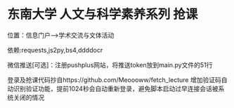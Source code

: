 # 东南大学 人文与科学素养系列 抢课

位置：信息门户——>学术交流与文体活动

依赖:requests,js2py,bs4,ddddocr

微信推送[可选]：注册pushplus网站，将推送token放到main.py文件的51行

登录及抢课代码抄自https://github.com/Meoooww/fetch_lecture
增加验证码自动识别验证功能，提前1024秒会自动重新登录，避免脚本启动过早连接会话被系统关闭的情况
